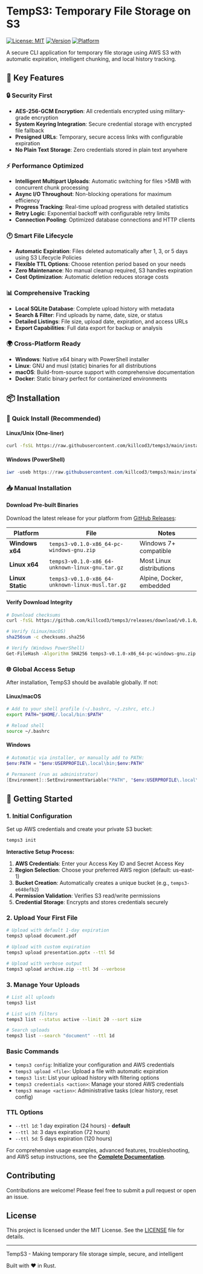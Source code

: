 # TempS3: Temporary File Storage on S3

[![License: MIT](https://img.shields.io/badge/License-MIT-yellow.svg)](https://opensource.org/licenses/MIT)
[![Version](https://img.shields.io/badge/version-0.1.0-blue.svg)](https://github.com/killcod3/temps3/releases)
[![Platform](https://img.shields.io/badge/platform-Windows%20%7C%20Linux%20-lightgrey.svg)](https://github.com/killcod3/temps3/releases)

A secure CLI application for temporary file storage using AWS S3 with automatic expiration, intelligent chunking, and local history tracking.


## 🌟 Key Features

### 🔒 **Security First**
- **AES-256-GCM Encryption**: All credentials encrypted using military-grade encryption
- **System Keyring Integration**: Secure credential storage with encrypted file fallback
- **Presigned URLs**: Temporary, secure access links with configurable expiration
- **No Plain Text Storage**: Zero credentials stored in plain text anywhere

### ⚡ **Performance Optimized**
- **Intelligent Multipart Uploads**: Automatic switching for files >5MB with concurrent chunk processing
- **Async I/O Throughout**: Non-blocking operations for maximum efficiency  
- **Progress Tracking**: Real-time upload progress with detailed statistics
- **Retry Logic**: Exponential backoff with configurable retry limits
- **Connection Pooling**: Optimized database connections and HTTP clients

### 🕐 **Smart File Lifecycle**
- **Automatic Expiration**: Files deleted automatically after 1, 3, or 5 days using S3 Lifecycle Policies
- **Flexible TTL Options**: Choose retention period based on your needs
- **Zero Maintenance**: No manual cleanup required, S3 handles expiration
- **Cost Optimization**: Automatic deletion reduces storage costs

### 📊 **Comprehensive Tracking**
- **Local SQLite Database**: Complete upload history with metadata
- **Search & Filter**: Find uploads by name, date, size, or status
- **Detailed Listings**: File size, upload date, expiration, and access URLs
- **Export Capabilities**: Full data export for backup or analysis

### 🌍 **Cross-Platform Ready**
- **Windows**: Native x64 binary with PowerShell installer
- **Linux**: GNU and musl (static) binaries for all distributions
- **macOS**: Build-from-source support with comprehensive documentation
- **Docker**: Static binary perfect for containerized environments

## 📦 Installation

### 🚀 **Quick Install (Recommended)**

#### Linux/Unix (One-liner)
```bash
curl -fsSL https://raw.githubusercontent.com/killcod3/temps3/main/install.sh | bash
```

#### Windows (PowerShell)
```powershell
iwr -useb https://raw.githubusercontent.com/killcod3/temps3/main/install.ps1 | iex
```

### 📥 **Manual Installation**

#### Download Pre-built Binaries
Download the latest release for your platform from [GitHub Releases](https://github.com/killcod3/temps3/releases):

| Platform | File | Notes |
|----------|------|-------|
| **Windows x64** | `temps3-v0.1.0-x86_64-pc-windows-gnu.zip` | Windows 7+ compatible |
| **Linux x64** | `temps3-v0.1.0-x86_64-unknown-linux-gnu.tar.gz` | Most Linux distributions |
| **Linux Static** | `temps3-v0.1.0-x86_64-unknown-linux-musl.tar.gz` | Alpine, Docker, embedded |

#### Verify Download Integrity
```bash
# Download checksums
curl -fsSL https://github.com/killcod3/temps3/releases/download/v0.1.0/checksums.sha256

# Verify (Linux/macOS)
sha256sum -c checksums.sha256

# Verify (Windows PowerShell)
Get-FileHash -Algorithm SHA256 temps3-v0.1.0-x86_64-pc-windows-gnu.zip
```

### 🌐 **Global Access Setup**

After installation, TempS3 should be available globally. If not:

#### Linux/macOS
```bash
# Add to your shell profile (~/.bashrc, ~/.zshrc, etc.)
export PATH="$HOME/.local/bin:$PATH"

# Reload shell
source ~/.bashrc
```

#### Windows
```powershell
# Automatic via installer, or manually add to PATH:
$env:PATH = "$env:USERPROFILE\.local\bin;$env:PATH"

# Permanent (run as administrator)
[Environment]::SetEnvironmentVariable("PATH", "$env:USERPROFILE\.local\bin;$env:PATH", "Machine")
```

## 🚀 Getting Started

### 1. **Initial Configuration**
Set up AWS credentials and create your private S3 bucket:
```bash
temps3 init
```

**Interactive Setup Process:**
1. **AWS Credentials**: Enter your Access Key ID and Secret Access Key
2. **Region Selection**: Choose your preferred AWS region (default: us-east-1)
3. **Bucket Creation**: Automatically creates a unique bucket (e.g., `temps3-e648efb2`)
4. **Permission Validation**: Verifies S3 read/write permissions
5. **Credential Storage**: Encrypts and stores credentials securely

### 2. **Upload Your First File**
```bash
# Upload with default 1-day expiration
temps3 upload document.pdf

# Upload with custom expiration
temps3 upload presentation.pptx --ttl 5d

# Upload with verbose output
temps3 upload archive.zip --ttl 3d --verbose
```

### 3. **Manage Your Uploads**
```bash
# List all uploads
temps3 list

# List with filters
temps3 list --status active --limit 20 --sort size

# Search uploads
temps3 list --search "document" --ttl 1d
```

### Basic Commands
- `temps3 config`: Initialize your configuration and AWS credentials
- `temps3 upload <file>`: Upload a file with automatic expiration
- `temps3 list`: List your upload history with filtering options
- `temps3 credentials <action>`: Manage your stored AWS credentials
- `temps3 manage <action>`: Administrative tasks (clear history, reset config)

### TTL Options
- `--ttl 1d`: 1 day expiration (24 hours) - **default**
- `--ttl 3d`: 3 days expiration (72 hours)
- `--ttl 5d`: 5 days expiration (120 hours)


For comprehensive usage examples, advanced features, troubleshooting, and AWS setup instructions, see the [**Complete Documentation**](./DOCS.md).


## Contributing

Contributions are welcome! Please feel free to submit a pull request or open an issue.

## License

This project is licensed under the MIT License. See the [LICENSE](./LICENSE) file for details.

---

TempS3 - Making temporary file storage simple, secure, and intelligent

Built with ❤️ in Rust.
